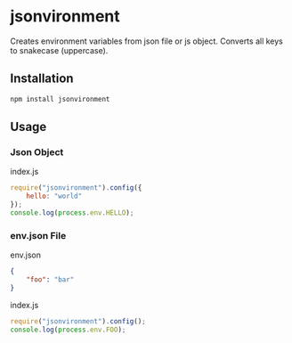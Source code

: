 # jsonvironment
Creates environment variables from json file or js object.
Converts all keys to snakecase (uppercase).

## Installation
```bash
npm install jsonvironment
```
## Usage

### Json Object
index.js
```js
require("jsonvironment").config({
    hello: "world"
});
console.log(process.env.HELLO);
```

### env.json File
env.json
```json
{
    "foo": "bar"
}
```

index.js
```js
require("jsonvironment").config();
console.log(process.env.FOO);
```